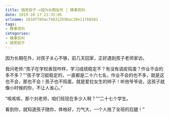 ```yaml
---
title: 搞笑段子->因为长期在外 | 糗事百科
date: 2019-10-17 21:35:05
urlname: 183dff89acf48312b9bac36e11f66581
tags: 
- 糗事百科
categories:
- 糗事百科
- 搞笑段子
---
```

因为长期在外，对孩子关心不够，前几天回家，正好遇到孩子老师家访。

我问老师:“孩子在学校表现咋样，学习成绩稳定不？有没有调皮捣蛋？作业不会的多不多？”“孩子学习挺稳定的，一直都是二十六七名，作业不会的也不多，就是这也不会，那也不会！孩子也不捣蛋，就是爱拉女生的辫子！听他爷爷说，这孩子就像小时候的你，不让人省心。”

“咳咳咳，那个刘老师，咱们班现在多少人啊？”“二十七个学生。

看到你，就知道孩子随你，体格好，力气大，一个人拖了全班的后腿！”


